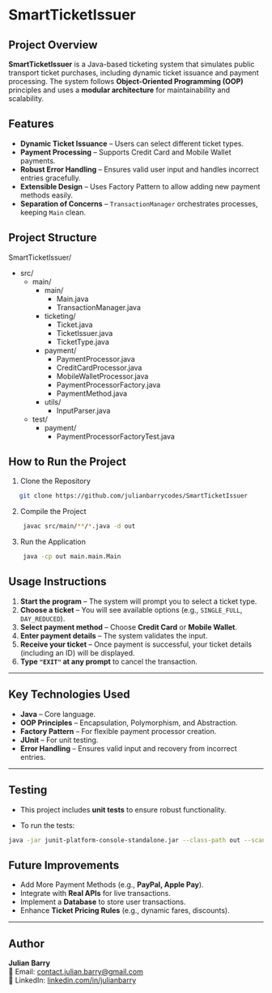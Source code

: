 # SmartTicketIssuer

## Project Overview

**SmartTicketIssuer** is a Java-based ticketing system that simulates public transport ticket purchases, including dynamic ticket issuance and payment processing. The system follows **Object-Oriented Programming (OOP)** principles and uses a **modular architecture** for maintainability and scalability.

## Features

- **Dynamic Ticket Issuance** – Users can select different ticket types.
- **Payment Processing** – Supports Credit Card and Mobile Wallet payments.
- **Robust Error Handling** – Ensures valid user input and handles incorrect entries gracefully.
- **Extensible Design** – Uses Factory Pattern to allow adding new payment methods easily.
- **Separation of Concerns** – `TransactionManager` orchestrates processes, keeping `Main` clean.

## Project Structure



SmartTicketIssuer/
- src/
    - main/
        - main/
            - Main.java
            - TransactionManager.java
        - ticketing/
            - Ticket.java
            - TicketIssuer.java
            - TicketType.java
        - payment/
            - PaymentProcessor.java
            - CreditCardProcessor.java
            - MobileWalletProcessor.java
            - PaymentProcessorFactory.java
            - PaymentMethod.java
        - utils/
            - InputParser.java
    - test/
        - payment/
            - PaymentProcessorFactoryTest.java

## How to Run the Project

1.  Clone the Repository
```sh
   git clone https://github.com/julianbarrycodes/SmartTicketIssuer
```
2.  Compile the Project
```sh
    javac src/main/**/*.java -d out
```
3.  Run the Application
```sh
    java -cp out main.main.Main
```  

## Usage Instructions

1. **Start the program** – The system will prompt you to select a ticket type.
2. **Choose a ticket** – You will see available options (e.g., `SINGLE_FULL`, `DAY_REDUCED`).
3. **Select payment method** – Choose **Credit Card** or **Mobile Wallet**.
4. **Enter payment details** – The system validates the input.
5. **Receive your ticket** – Once payment is successful, your ticket details (including an ID) will be displayed.
6. **Type `"EXIT"` at any prompt** to cancel the transaction.

---

## Key Technologies Used

- **Java** – Core language.
- **OOP Principles** – Encapsulation, Polymorphism, and Abstraction.
- **Factory Pattern** – For flexible payment processor creation.
- **JUnit** – For unit testing.
- **Error Handling** – Ensures valid input and recovery from incorrect entries.

---

## Testing

- This project includes **unit tests** to ensure robust functionality.

- To run the tests:
```sh
java -jar junit-platform-console-standalone.jar --class-path out --scan-classpath
``` 

## Future Improvements

- Add More Payment Methods (e.g., **PayPal, Apple Pay**).
- Integrate with **Real APIs** for live transactions.
- Implement a **Database** to store user transactions.
- Enhance **Ticket Pricing Rules** (e.g., dynamic fares, discounts).

---

## Author

**Julian Barry**  
📧 Email: [contact.julian.barry@gmail.com](mailto:contact.julian.barry@gmail.com)  
🔗 LinkedIn: [linkedin.com/in/julianbarry](https://linkedin.com/in/julianbarry)

